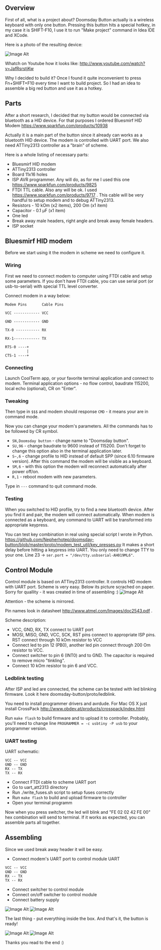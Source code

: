 ## Overview ##

First of all, what is a project about? Doomsday Button actually is a wireless keyboard with only one button.
Pressing this button hits a special hotkey, in my case it is SHIFT-F10, I use it to run "Make project" command in Idea IDE and XCode.

Here is a photo of the resulting device:

![Image Alt](https://raw.github.com/Nepherhotep/doomsday-button/master/img/result.jpg)

Whatch on Youtube how it looks like:
http://www.youtube.com/watch?v=JafRsrstjKw

Why I decided to build it?
Once I found it quite inconvenient to press Fn+SHIFT+F10 every time I want to build project.
So I had an idea to assemble a big red button and use it as a hotkey.

## Parts ##

After a short research, I decided that my button would be connected via bluetooth as a HID device.
For that purposes I ordered Bluesmirf HID Modem https://www.sparkfun.com/products/10938 

Actually it is a main part of the button since it already can works as a bluetooth HID device.
The modem is controlled with UART port. We also need ATTiny2313 controller as a "brain" of scheme.

Here is a whole listing of necessary parts:
* Bluesmirf HID modem
* ATTiny2313 controller 
* Board 11х16 holes
* ISP AVR programmer. Any will do, as for me I used this one https://www.sparkfun.com/products/9825 
* FTDI TTL cable. Also any will be ok. I used https://www.sparkfun.com/products/9717 . This cable will be very handful to setup modem and to debug ATTiny2313.
* Resistors - 10 kOm (x2 items), 200 Om (x1 item)
* Capacitor - 0.1 µF (x1 item)
* One led
* Break away male headers, right angle and break away female headers. 
* ISP socket

## Bluesmirf HID modem ##

Before we start using it the modem in scheme we need to configure it.


### Wiring ###

First we need to connect modem to computer using FTDI cable and setup some parameters. 
If you don't have FTDI cable, you can use serial port (or usb-to-serial) with special TTL level converter.

Connect modem in a way below:

```
Modem Pins       Cable Pins
            
VCC ------------ VCC

GND ------------ GND

TX-0 ----------- RX

RX-1------------ TX

RTS-0 ----+
          |
CTS-1 ----+
```

### Connecting ###

Launch CoolTerm app, or your favorite terminal application and connect to modem.
Terminal application options - no flow control, baudrate 115200, local echo (optional), CR on "Enter".

### Tweaking ###

Then type in ```$$$``` and modem should response ```CMD``` - it means your are in command mode.

Now you can change your modem's parameters. All the commands has to be followed by CR symbol.

- ```SN,Doomsday button``` - change name to "Doomsday button".
- ```SU,96``` - change baudrate to 9600 instead of 115200. Don't forget to change this option also in the terminal application later.
- ```S~,6``` - change profile to HID instead of default SPP (since 6.10 firmware version). After this command the modem will be visible as a keyboard.
- ```SM,6``` - with this option the modem will reconnect automatically after power off/on.
- ```R,1``` - reboot modem with new parameters.

Type in ```---``` command to quit command mode.

### Testing ###

When you switched to HID profile, try to find a new bluetooth device. After you find it and pair, the modem will connect automatically.
When modem is connected as a keyboard, any command to UART will be transformed into appropriate keypress.

You can test key combination in real using special script I wrote in Python.
https://github.com/Nepherhotep/doomsday-button/blob/master/proto/modem_test_util/key_presses.py
It makes a short delay before hitting a keypress into UART.
You only need to change TTY to your one. Line 23 -> ```ser.port = "/dev/tty.usbserial-AH019ML6"```.

## Control Module ##

Control module is based on ATTiny2313 controller. It controls HID modem with UART port. Scheme is very easy.
Below its picture scrached on paper. Sorry for quallity - it was created in time of assembling :)
![Image Alt](https://raw.github.com/Nepherhotep/doomsday-button/master/img/scheme.jpg)

Attention - the scheme is mirrored.

Pin names look in datasheet http://www.atmel.com/Images/doc2543.pdf .

Scheme description:
*  VCC, GND, RX, TX connect to UART port
*  MOSI, MISO, GND, VCC, SCK, RST pins connect to appropriate ISP pins. RST connect through 10 kOm resistor to VCC
*  Connect led to pin 12 (PB0), another led pin connect through 200 Om resistor to VCC.
*  Connect switcher to pin 6 (INT0) and to GND. The capacitor is required to remove micro "tinkling".
*  Connect 10 kOm resistor to pin 6 and VCC.

### Ledblink testing ###

After ISP and led are connected, the scheme can be tested with led blinking firmware. Look it here doomsday-button/proto/ledblink.

You need to install programmer drivers and avrdude. For Mac OS X just install CrossPack http://www.obdev.at/products/crosspack/index.html

Run ```make flash``` to build firmware and to upload it to controller. Probably, you'll need to change line ```PROGRAMMER = -c usbtiny -P usb``` to your programmer version.


### UART testing ###

UART schematic:
```
VCC -- VCC
GND -- GND
RX -- TX
TX -- RX
```

* Connect FTDI cable to scheme UART port
* Go to uart_att2313 directory
* Run ./write_fuses.sh script to setup fuses correctly
* Run ```make flash``` to build and upload firmware to controller
* Open your terminal programm

Now when you press switcher, the led will blink and "FE 02 02 42 FE 00" hex combination will send to terminal.
If it works as expected, you can assemble parts all together.

## Assembling ##

Since we used break away header it will be easy.

* Connect modem's UART port to control module UART

```
VCC -- VCC
GND -- GND
RX -- TX
TX -- RX
```
* Connect switcher to control module
* Connect on/off switcher to control module
* Connect battery supply

![Image Alt](https://raw.github.com/Nepherhotep/doomsday-button/master/img/assembling.jpg)
![Image Alt](https://raw.github.com/Nepherhotep/doomsday-button/master/img/assembling2.jpg)

The last thing - put everything inside the box. And that's it, the button is ready!

![Image Alt](https://raw.github.com/Nepherhotep/doomsday-button/master/img/result.jpg)
![Image Alt](https://raw.github.com/Nepherhotep/doomsday-button/master/img/result2.JPG)

Thanks you read to the end :)